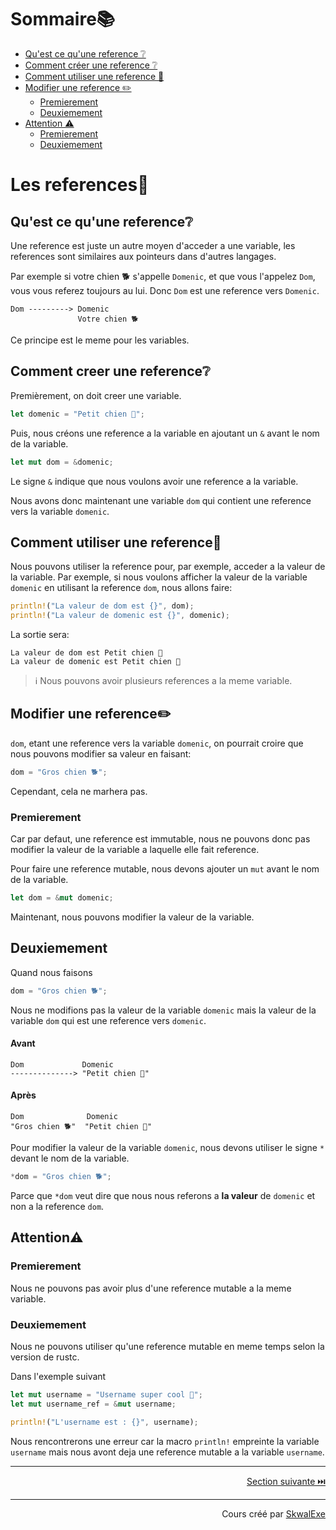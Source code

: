 # Sommaire📚
- [Qu'est ce qu'une reference ❔](#quest-ce-quune-reference)
- [Comment créer une reference ❔](#comment-creer-une-reference)
- [Comment utiliser une reference 🤹](#comment-utiliser-une-reference)
- [Modifier une reference ✏️](#modifier-une-reference)
    - [Premierement](#premierement)
    - [Deuxiemement](#deuxiemement)
- [Attention ⚠️](#attention)
    - [Premierement](#premierement)
    - [Deuxiemement](#deuxiemement)


# Les references🔗
## Qu'est ce qu'une reference❔
Une reference est juste un autre moyen d'acceder a une variable, les references sont similaires aux pointeurs dans d'autres langages.

Par exemple si votre chien 🐕 s'appelle `Domenic`, et que vous l'appelez `Dom`, vous vous referez toujours au lui. Donc `Dom` est une reference vers `Domenic`.

```
Dom ---------> Domenic
               Votre chien 🐕
```

Ce principe est le meme pour les variables.

## Comment creer une reference❔
Premièrement, on doit creer une variable.
```rust
let domenic = "Petit chien 🐶";
```
Puis, nous créons une reference a la variable en ajoutant un `&` avant le nom de la variable.
```rust
let mut dom = &domenic;
```
Le signe `&` indique que nous voulons avoir une reference a la variable.

Nous avons donc maintenant une variable `dom` qui contient une reference vers la variable `domenic`.

## Comment utiliser une reference🤹
Nous pouvons utiliser la reference pour, par exemple, acceder a la valeur de la variable.
Par exemple, si nous voulons afficher la valeur de la variable `domenic` en utilisant la reference `dom`, nous allons faire:
```rust
println!("La valeur de dom est {}", dom);
println!("La valeur de domenic est {}", domenic);
```
La sortie sera:
```
La valeur de dom est Petit chien 🐶
La valeur de domenic est Petit chien 🐶
```

> ℹ️ Nous pouvons avoir plusieurs references a la meme variable.

## Modifier une reference✏️
`dom`, etant une reference vers la variable `domenic`, on pourrait croire que nous pouvons modifier sa valeur en faisant:
```rust
dom = "Gros chien 🐕";
```
Cependant, cela ne marhera pas.
### Premierement
Car par defaut, une reference est immutable, nous ne pouvons donc pas modifier la valeur de la variable a laquelle elle fait reference.

Pour faire une reference mutable, nous devons ajouter un `mut` avant le nom de la variable.

```rust
let dom = &mut domenic;
```
Maintenant, nous pouvons modifier la valeur de la variable.

## Deuxiemement
Quand nous faisons 
```rust
dom = "Gros chien 🐕";
```
Nous ne modifions pas la valeur de la variable `domenic` mais la valeur de la variable `dom` qui est une reference vers `domenic`.

#### **Avant**
```
Dom             Domenic
--------------> "Petit chien 🐶"
```
#### **Après**
```
Dom              Domenic
"Gros chien 🐕"  "Petit chien 🐶"
```

Pour modifier la valeur de la variable `domenic`, nous devons utiliser le signe `*` devant le nom de la variable.
```rust
*dom = "Gros chien 🐕";
```

Parce que `*dom` veut dire que nous nous referons a **la valeur** de `domenic` et non a la reference `dom`.

## Attention⚠️
### Premierement
Nous ne pouvons pas avoir plus d'une reference mutable a la meme variable.
### Deuxiemement
Nous ne pouvons utiliser qu'une reference mutable en meme temps selon la version de rustc.

Dans l'exemple suivant
```rust
let mut username = "Username super cool 💪";
let mut username_ref = &mut username;

println!("L'username est : {}", username);
```

Nous rencontrerons une erreur car la macro `println!` empreinte la variable `username` mais nous avont deja une reference mutable a la variable `username`.


---

<p align="right"><a href="../les-structs">Section suivante ⏭️</a></p>

---


<p align="right">Cours créé par <a href="https://github.com/SkwalExe/" target="_blank">SkwalExe</a></p>